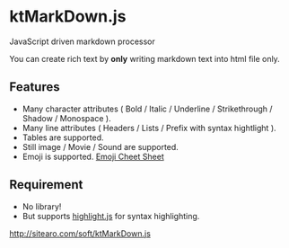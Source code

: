 # ktMarkDown.js
JavaScript driven markdown processor

You can create rich text by **only** writing markdown text into html file only.

## Features

* Many character attributes ( Bold / Italic / Underline / Strikethrough / Shadow / Monospace ).
* Many line attributes ( Headers / Lists / Prefix with syntax hightlight ).
* Tables are supported.
* Still image / Movie / Sound are supported.
* Emoji is supported. [Emoji Cheet Sheet](http://www.emoji-cheat-sheet.com)

## Requirement

* No library!
* But supports [highlight.js](https://highlightjs.org) for syntax highlighting.

http://sitearo.com/soft/ktMarkDown.js
